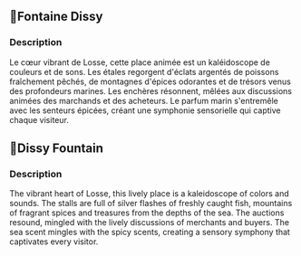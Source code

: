 ## 📍Fontaine Dissy

### Description

Le cœur vibrant de Losse, cette place animée est un kaléidoscope de couleurs et de sons. Les étales regorgent d'éclats
argentés de poissons fraîchement pêchés, de montagnes d'épices odorantes et de trésors venus des profondeurs marines.
Les enchères résonnent, mêlées aux discussions animées des marchands et des acheteurs. Le parfum marin s'entremêle avec
les senteurs épicées, créant une symphonie sensorielle qui captive chaque visiteur.

## 📍Dissy Fountain

### Description

The vibrant heart of Losse, this lively place is a kaleidoscope of colors and sounds. The stalls are full of silver
flashes of freshly caught fish, mountains of fragrant spices and treasures from the depths of the sea. The auctions
resound, mingled with the lively discussions of merchants and buyers. The sea scent mingles with the spicy scents,
creating a sensory symphony that captivates every visitor.
